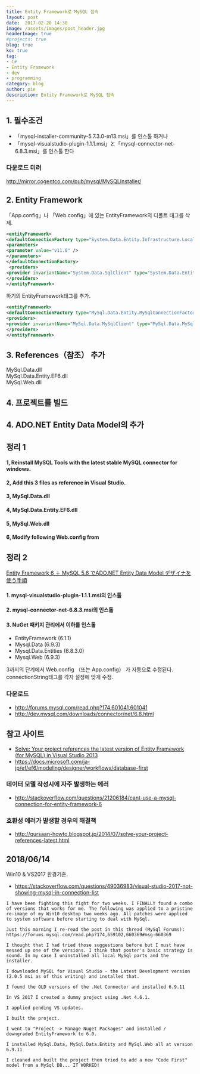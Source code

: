 ```yaml
---
title: Entity Framework로 MySQL 접속
layout: post
date:  2017-02-20 14:30
image: /assets/images/post_header.jpg
headerImage: true
#projects: true
blog: true
ko: true
tag:
- C#
- Entity Framework
- dev
- programming
category: blog
author: pie
description: Entity Framework로 MySQL 접속
---
```


## 1. 필수조건

- 「mysql-installer-community-5.7.3.0-m13.msi」를 인스톨 하거나
- 「mysql-visualstudio-plugin-1.1.1.msi」と「mysql-connector-net-6.8.3.msi」를 인스톨 한다

### 다운로드 미러
http://mirror.cogentco.com/pub/mysql/MySQLInstaller/

## 2. Entity Framework

「App.config」나 「Web.config」에 있는 EntityFramework의 디폴트 태그를 삭제.

```xml
<entityFramework>   
<defaultConnectionFactory type="System.Data.Entity.Infrastructure.LocalDbConnectionFactory, EntityFramework">  
<parameters> 
<parameter value="v11.0" />  
</parameters>  
</defaultConnectionFactory>  
 <providers>  
<provider invariantName="System.Data.SqlClient" type="System.Data.Entity.SqlServer.SqlProviderServices, EntityFramework.SqlServer" />  
</providers>  
</entityFramework>
```


하기의 EntityFramework태그를 추가.

```xml
<entityFramework>  
<defaultConnectionFactory type="MySql.Data.Entity.MySqlConnectionFactory, MySql.Data.Entity.EF6" /> 
<providers>  
<provider invariantName="MySql.Data.MySqlClient" type="MySql.Data.MySqlClient.MySqlProviderServices, MySql.Data.Entity.EF6" />     
</providers>  
</entityFramework>
```

## 3. References（참조） 추가

MySql.Data.dll<br>
MySql.Data.Entity.EF6.dll<br>
MySql.Web.dll<br>

## 4. 프로젝트를 빌드
## 4. ADO.NET Entity Data Model의 추가

## 정리 1
#### 1, Reinstall MySQL Tools with the latest stable MySQL connector for windows.
#### 2, Add this 3 files as reference in Visual Studio.
#### 3, MySql.Data.dll
#### 4, MySql.Data.Entity.EF6.dll
#### 5, MySql.Web.dll
#### 6, Modify following Web.config from


## 정리 2

[Entity Framework 6 ＋ MySQL 5.6 でADO.NET Entity Data Model デザイナを使う手順](http://holidayprogramming.hatenablog.com/entry/2014/10/04/221739)

#### 1. mysql-visualstudio-plugin-1.1.1.msi의 인스톨
#### 2. mysql-connector-net-6.8.3.msi의 인스톨
#### 3. NuGet 패키지 관리에서 이하를 인스톨
- EntityFramework (6.1.1)
- Mysql.Data (6.9.3)<br>
- Mysql.Data.Entities (6.8.3.0)
- Mysql.Web (6.9.3)

3까지의 단계에서 Web.config （또는 App.config） 가 자동으로 수정된다.<br>
connectionString태그를 각자 설정에 맞게 수정.<br>

### 다운로드
- http://forums.mysql.com/read.php?174,601041,601041
- http://dev.mysql.com/downloads/connector/net/6.8.html


## 참고 사이트
- [Solve: Your project references the latest version of Entity Framework (for MySQL) in Visual Studio 2013](http://qursaan-howto.blogspot.jp/2014/07/solve-your-project-references-latest.html)
- https://docs.microsoft.com/ja-jp/ef/ef6/modeling/designer/workflows/database-first


### 데이터 모델 작성시에 자주 발생하는 에러
- http://stackoverflow.com/questions/21206184/cant-use-a-mysql-connection-for-entity-framework-6

### 호환성 에러가 발생할 경우의 해결책
- http://qursaan-howto.blogspot.jp/2014/07/solve-your-project-references-latest.html


## 2018/06/14 
Win10 & VS2017 환경기준.

- https://stackoverflow.com/questions/49036983/visual-studio-2017-not-showing-mysql-in-connection-list

```
I have been fighting this fight for two weeks. I FINALLY found a combo of versions that works for me. The following was applied to a pristine re-image of my Win10 desktop two weeks ago. All patches were applied to system software before starting to deal with MySql.

Just this morning I re-read the post in this thread (MySql Forums): https://forums.mysql.com/read.php?174,659102,660369#msg-660369

I thought that I had tried those suggestions before but I must have messed up one of the versions. I think that poster's basic strategy is sound. In my case I uninstalled all local MySql parts and the installer.

I downloaded MySQL for Visual Studio - the Latest Development version (2.0.5 msi as of this writing) and installed that.

I found the OLD versions of the .Net Connector and installed 6.9.11

In VS 2017 I created a dummy project using .Net 4.6.1.

I applied pending VS updates.

I built the project.

I went to "Project -> Manage Nuget Packages" and installed / downgraded EntityFramework to 6.0.

I installed MySql.Data, MySql.Data.Entity and MySql.Web all at version 6.9.11

I cleaned and built the project then tried to add a new "Code First" model from a MySql DB... IT WORKED!
```
